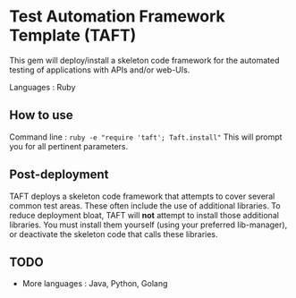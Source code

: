 # Test Automation Framework Template (TAFT)

This gem will deploy/install a skeleton code framework for the automated testing of applications with APIs and/or web-UIs.

Languages : Ruby

## How to use

Command line : `ruby -e "require 'taft'; Taft.install"`
This will prompt you for all pertinent parameters.

## Post-deployment

TAFT deploys a skeleton code framework that attempts to cover several common test areas. These often include the use of additional libraries. To reduce deployment bloat, TAFT will **not** attempt to install those additional libraries. You must install them yourself (using your preferred lib-manager), or deactivate the skeleton code that calls these libraries.


## TODO 

* More languages : Java, Python, Golang